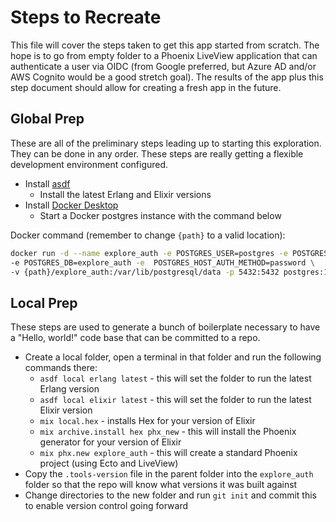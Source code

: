 # Steps to Recreate

This file will cover the steps taken to get this app started from scratch. The hope is to go from empty folder to
a Phoenix LiveView application that can authenticate a user via OIDC (from Google preferred, but Azure AD and/or
AWS Cognito would be a good stretch goal). The results of the app plus this step document should allow for creating
a fresh app in the future.

## Global Prep

These are all of the preliminary steps leading up to starting this exploration. They can be done in any order. These
steps are really getting a flexible development environment configured.

* Install [asdf](https://asdf-vm.com/guide/getting-started.html)
  * Install the latest Erlang and Elixir versions
* Install [Docker Desktop](https://www.docker.com/products/docker-desktop/)
  * Start a Docker postgres instance with the command below

Docker command (remember to change `{path}` to a valid location):

```zsh
docker run -d --name explore_auth -e POSTGRES_USER=postgres -e POSTGRES_PASSWORD=postgres \
-e POSTGRES_DB=explore_auth -e  POSTGRES_HOST_AUTH_METHOD=password \
-v {path}/explore_auth:/var/lib/postgresql/data -p 5432:5432 postgres:15.3
```

## Local Prep

These steps are used to generate a bunch of boilerplate necessary to have a "Hello, world!" code base that can be
committed to a repo.

* Create a local folder, open a terminal in that folder and run the following commands there:
  * `asdf local erlang latest` - this will set the folder to run the latest Erlang version
  * `asdf local elixir latest` - this will set the folder to run the latest Elixir version
  * `mix local.hex` - installs Hex for your version of Elixir
  * `mix archive.install hex phx_new` - this will install the Phoenix generator for your version of Elixir
  * `mix phx.new explore_auth` - this will create a standard Phoenix project (using Ecto and LiveView)
* Copy the `.tools-version` file in the parent folder into the `explore_auth` folder so that the repo will know what versions it was built against
* Change directories to the new folder and run `git init` and commit this to enable version control going forward
